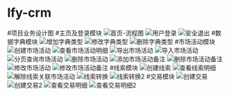 # lfy-crm
#项目业务设计图
#主页及登录模块
![首页-流程图](https://user-images.githubusercontent.com/101176559/230560853-0e8eb3a2-0f88-4caa-b427-38a47c4a4a79.png)
![用户登录](https://user-images.githubusercontent.com/101176559/230560619-cffbd1cf-6310-43cd-a1c9-1ccce792cea0.png)
![安全退出](https://user-images.githubusercontent.com/101176559/230560375-aa5ef2be-fad2-439e-b37f-a1fc2c9c4b9c.png)
#数据字典模块
![增加字典类型](https://user-images.githubusercontent.com/101176559/230562598-97a5b697-78a3-46d7-864c-b0a44478e69d.png)
![修改字典类型](https://user-images.githubusercontent.com/101176559/230562799-fb979a9c-66c8-43bf-91c0-98ab572064a2.png)
![删除字典类型](https://user-images.githubusercontent.com/101176559/230562865-4312a53b-dae8-42cf-8a05-1cde3e5fd264.png)
#市场活动模块
![创建市场活动](https://user-images.githubusercontent.com/101176559/230560722-1a127990-82e3-43d4-b03d-31f4ed3af42c.png)
![查看市场活动明细](https://user-images.githubusercontent.com/101176559/230560643-1a7c8800-bd2b-4da9-8458-9f7840102926.png)
![导出市场活动](https://user-images.githubusercontent.com/101176559/230560759-87950273-124a-4d77-96b3-905e2905575c.png)
![导入市场活动](https://user-images.githubusercontent.com/101176559/230560770-9d5a30bd-2f4a-4242-ab53-f6ed5c291f93.png)
![分页查询市场活动](https://user-images.githubusercontent.com/101176559/230560784-9c7bbb58-1d3a-4f2e-b554-596b4fd145b1.png)
![删除市场活动](https://user-images.githubusercontent.com/101176559/230560828-c7515183-7554-41cd-832a-aeda667cac46.png)
![添加市场活动备注](https://user-images.githubusercontent.com/101176559/230560870-c67b52d0-b348-4f98-947c-9f36316480ba.png)
![删除市场活动备注](https://user-images.githubusercontent.com/101176559/230560839-ff41bdf6-68d3-40e2-af14-985d9dd02885.png)
![修改市场活动](https://user-images.githubusercontent.com/101176559/230560925-13883c73-4662-4bf2-a1e3-97c905b51733.png)
![修改市场活动备注](https://user-images.githubusercontent.com/101176559/230560938-f0db796f-f409-4199-aded-0f2718e9fdfc.png)
#线索模块
![创建线索](https://user-images.githubusercontent.com/101176559/230560740-9b613c03-aa20-4629-8440-4406d1555b32.png)
![查看线索明细](https://user-images.githubusercontent.com/101176559/230560668-4897793f-d57c-4e16-b7f7-695b7fb21c93.png)
![解除线索关联市场活动](https://user-images.githubusercontent.com/101176559/230560814-5568f00b-6a8c-403a-b8a8-d3e8d03be8ed.png)
![线索转换](https://user-images.githubusercontent.com/101176559/230560899-785f9401-72fc-462e-a4fe-a91deafc7a09.png)
![线索转换2](https://user-images.githubusercontent.com/101176559/230560409-46098993-9cf6-4256-ab4f-0a2f17ce9cc4.png)
#交易模块
![创建交易](https://user-images.githubusercontent.com/101176559/230560683-dfe6ce5f-7003-41c2-bd38-2c2cde6ba9ce.png)
![创建交易2](https://user-images.githubusercontent.com/101176559/230560706-74f159d7-1c4c-47ff-9908-3447a5074a35.png)
![查看交易明细](https://user-images.githubusercontent.com/101176559/230560567-fb76de89-7ae7-486f-a57a-28b6025c479c.png)
![查看交易明细2](https://user-images.githubusercontent.com/101176559/230560587-7eef11cf-1306-4bfe-ba90-fa3fbb109949.png)

